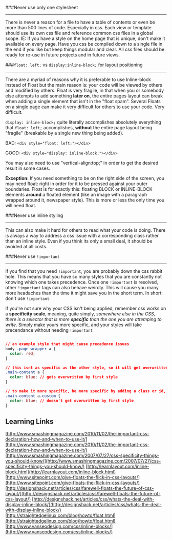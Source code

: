 ###Never use only one stylesheet
***

There is never a reason for a file to have a table of contents or even be more than 500 lines of code. Especially in css. Each view or template should use its own css file and reference common css files in a global scope. IE: If you have a style on the home page that is unique, don't make it available on every page. Have you css be compiled down to a single file in the end if you like but keep things modular and clear. All css files should be ready for re-use in future projects and in future views.

###`float: left;` vs `display:inline-block;` for layout positioning
***

There are a myriad of reasons why it is preferable to use Inline-block instead of Float but the main reason is: your code will be viewed by others and modified by others. Float is very fragile, in that when you or somebody else attempts to add something **later on**, the entire pages layout can break when adding a single element that isn't in the "float spam". Several Floats on a single page can make it very difficult for others to use your code. Very difficult.

`display: inline-block;` quite literally accomplishes absolutely everything that `float: left;` accomplishes, **without** the entire page layout being "fragile" (breakable by a single new thing being added).

BAD: `<div style="float: left;"></div>`

GOOD: `<div style="display: inline-block;"></div>`

You may also need to use "vertical-align:top;" in order to get the desired result in some cases.

**Exception:** If you need something to be on the right side of the screen, you may need float: right in order for it to be pressed against your outer boundaries. Float is for exactly this: floating BLOCK or INLINE-BLOCK elements **around** a floated element (like an image with a paragraph wrapped around it, newspaper style). This is more or less the only time you will need float.

###Never use inline styling
***

This can also make it hard for others to read what your code is doing. There is always a way to address a css issue with a corresponding class rather than an inline style. Even if you think its only a small deal, it should be avoided at all costs.

###Never use `!important`
***

If you find that you need `!important`, you are probably down the css rabbit hole. This means that you have so many styles that you are constantly not knowing which one takes precedence. Once one `!important` is resolved, other `!important` tags can also behave weirdly. This will cause you many more headaches than the time it might save you in the short term. In short: don't use `!important`.

If you're not sure why your CSS isn't being applied, remember css works on a **specificity scale**, meaning, quite simply, *somewhere else in the CSS, there is a selector that is more **specific** than the one you are attemping to write*. Simply make yours more specific, and your styles will take precendance without needing `!important`

```css

// an example style that might cause precedence issues
body .page-wrapper a {
  color: red;
}

// this isnt as specific as the other style, so it will get overwritten by color: red;
.main-content a {
  color: blue; // gets overwritten by first style
}

// to make it more specific, be more specific by adding a class or id, or by being more specific about what the anchor tag is contained within
.main-content a.custom {
  color: blue; // doesn't get overwritten by first style
}

```

Learning Links
--------------

[http://www.smashingmagazine.com/2010/11/02/the-important-css-declaration-how-and-when-to-use-it/](http://www.smashingmagazine.com/2010/11/02/the-important-css-declaration-how-and-when-to-use-it/)
[http://www.smashingmagazine.com/2007/07/27/css-specificity-things-you-should-know/](http://www.smashingmagazine.com/2007/07/27/css-specificity-things-you-should-know/)
[http://learnlayout.com/inline-block.html](http://learnlayout.com/inline-block.html)
[http://www.sitepoint.com/give-floats-the-flick-in-css-layouts/](http://www.sitepoint.com/give-floats-the-flick-in-css-layouts/)
[http://designshack.net/articles/css/farewell-floats-the-future-of-css-layout/](http://designshack.net/articles/css/farewell-floats-the-future-of-css-layout/)
[http://designshack.net/articles/css/whats-the-deal-with-display-inline-block/](http://designshack.net/articles/css/whats-the-deal-with-display-inline-block/)
[http://straightedgelinux.com/blog/howto/float.html](http://straightedgelinux.com/blog/howto/float.html)
[http://www.vanseodesign.com/css/inline-blocks/](http://www.vanseodesign.com/css/inline-blocks/)
